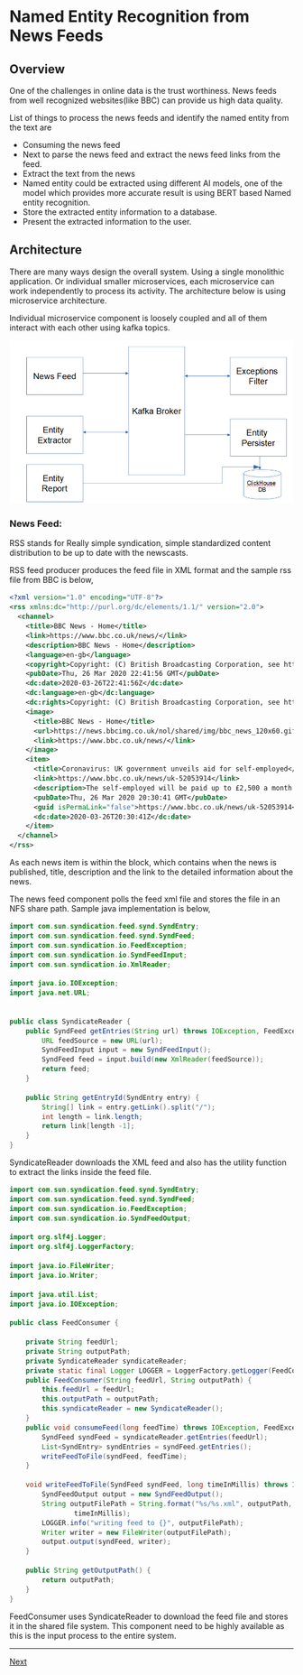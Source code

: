 # Named Entity Recognition from News Feeds

## Overview

One of the challenges in online data is the trust worthiness. News feeds from well recognized websites(like BBC) can provide us high data quality.

List of things to process the news feeds and identify the named entity from the text are

- Consuming the news feed
- Next to parse the news feed and  extract the news feed links from the feed.
- Extract the text from the news
- Named entity could be extracted using different AI models, one of the model which provides more accurate result is using BERT based Named entity recognition.
- Store the extracted entity information to a database.
- Present the extracted information to the user.



## Architecture

There are many ways design the overall system. Using a single monolithic application. Or individual smaller microservices, each microservice can work independently to process its activity. The architecture below is using microservice architecture.

Individual microservice component is loosely coupled and all of them interact with each other using kafka topics.

![](./news-feed.PNG)



### News Feed:

RSS stands for Really simple syndication, simple standardized content distribution to be up to date with the newscasts.

RSS feed producer produces the feed file in XML format and the sample rss file from BBC is below,



```xml
<?xml version="1.0" encoding="UTF-8"?>
<rss xmlns:dc="http://purl.org/dc/elements/1.1/" version="2.0">
  <channel>
    <title>BBC News - Home</title>
    <link>https://www.bbc.co.uk/news/</link>
    <description>BBC News - Home</description>
    <language>en-gb</language>
    <copyright>Copyright: (C) British Broadcasting Corporation, see http://news.bbc.co.uk/2/hi/help/rss/4498287.stm for terms and conditions of reuse.</copyright>
    <pubDate>Thu, 26 Mar 2020 22:41:56 GMT</pubDate>
    <dc:date>2020-03-26T22:41:56Z</dc:date>
    <dc:language>en-gb</dc:language>
    <dc:rights>Copyright: (C) British Broadcasting Corporation, see http://news.bbc.co.uk/2/hi/help/rss/4498287.stm for terms and conditions of reuse.</dc:rights>
    <image>
      <title>BBC News - Home</title>
      <url>https://news.bbcimg.co.uk/nol/shared/img/bbc_news_120x60.gif</url>
      <link>https://www.bbc.co.uk/news/</link>
    </image>
    <item>
      <title>Coronavirus: UK government unveils aid for self-employed</title>
      <link>https://www.bbc.co.uk/news/uk-52053914</link>
      <description>The self-employed will be paid up to £2,500 a month to help them cope with the coronavirus crisis.</description>
      <pubDate>Thu, 26 Mar 2020 20:30:41 GMT</pubDate>
      <guid isPermaLink="false">https://www.bbc.co.uk/news/uk-52053914</guid>
      <dc:date>2020-03-26T20:30:41Z</dc:date>
    </item>
  </channel>
</rss>    

```

As each news item is within the <item> block, which contains when the news is published, title, description and the link to the detailed information about the news.



The news feed component polls the feed xml file and stores the file in an NFS share path. Sample java implementation is below,

```java
import com.sun.syndication.feed.synd.SyndEntry;
import com.sun.syndication.feed.synd.SyndFeed;
import com.sun.syndication.io.FeedException;
import com.sun.syndication.io.SyndFeedInput;
import com.sun.syndication.io.XmlReader;

import java.io.IOException;
import java.net.URL;


public class SyndicateReader {
    public SyndFeed getEntries(String url) throws IOException, FeedException {
        URL feedSource = new URL(url);
        SyndFeedInput input = new SyndFeedInput();
        SyndFeed feed = input.build(new XmlReader(feedSource));
        return feed;
    }

    public String getEntryId(SyndEntry entry) {
        String[] link = entry.getLink().split("/");
        int length = link.length;
        return link[length -1];
    }
}
```



SyndicateReader downloads the XML feed and also has the utility function to extract the links inside the feed file.



```java
import com.sun.syndication.feed.synd.SyndEntry;
import com.sun.syndication.feed.synd.SyndFeed;
import com.sun.syndication.io.FeedException;
import com.sun.syndication.io.SyndFeedOutput;

import org.slf4j.Logger;
import org.slf4j.LoggerFactory;

import java.io.FileWriter;
import java.io.Writer;

import java.util.List;
import java.io.IOException;

public class FeedConsumer {

    private String feedUrl;
    private String outputPath;
    private SyndicateReader syndicateReader;
    private static final Logger LOGGER = LoggerFactory.getLogger(FeedConsumer.class);
    public FeedConsumer(String feedUrl, String outputPath) {
        this.feedUrl = feedUrl;
        this.outputPath = outputPath;
        this.syndicateReader = new SyndicateReader();
    }
    public void consumeFeed(long feedTime) throws IOException, FeedException {
        SyndFeed syndFeed = syndicateReader.getEntries(feedUrl);
        List<SyndEntry> syndEntries = syndFeed.getEntries();
        writeFeedToFile(syndFeed, feedTime);
    }

    void writeFeedToFile(SyndFeed syndFeed, long timeInMillis) throws IOException, FeedException {
        SyndFeedOutput output = new SyndFeedOutput();
        String outputFilePath = String.format("%s/%s.xml", outputPath,
                timeInMillis);
        LOGGER.info("writing feed to {}", outputFilePath);
        Writer writer = new FileWriter(outputFilePath);
        output.output(syndFeed, writer);
    }

    public String getOutputPath() {
        return outputPath;
    }
}
```

FeedConsumer uses SyndicateReader to download the feed file and stores it in the shared file system. This component need to be highly available as this is the input process to the entire system.



******

[Next](https://github.com/valliappanr/ner/blob/master/Feed-Processor.md)



